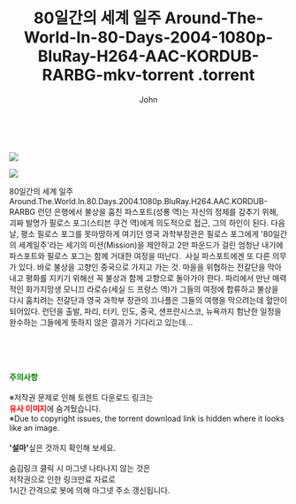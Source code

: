 ﻿---
layout: post
title:  "                   80일간의 세계 일주 Around-The-World-In-80-Days-2004-1080p-BluRay-H264-AAC-KORDUB-RARBG-mkv-torrent                .torrent"
author: John
categories: [ 영화 ]
tags: [  ]
image: https://torrentrj57.com/uploadfile/full/b3921ea10b1e8ebbc6383b5346e4370aa76f43d3.jpg"/></p><p><img src="https://torrentrj57.com/uploadfile/full/90460428ec5b00ea0258c2e1dbde0bfadea02715.jpg 
description: "                   80일간의 세계 일주 Around-The-World-In-80-Days-2004-1080p-BluRay-H264-AAC-KORDUB-RARBG-mkv-torrent                 torrent 정보 공유"
toc: true
toc_sticky: true
---

<br>
<p><img src="https://torrentrj57.com/uploadfile/full/b3921ea10b1e8ebbc6383b5346e4370aa76f43d3.jpg"/></p><p><img src="https://torrentrj57.com/uploadfile/full/90460428ec5b00ea0258c2e1dbde0bfadea02715.jpg"/></p>
 80일간의 세계 일주 Around.The.World.In.80.Days.2004.1080p.BluRay.H264.AAC.KORDUB-RARBG 런던 은행에서 불상을 훔친 파스포트(성룡 역)는 자신의 정체를 감추기 위해, 괴짜 발명가 필로스 포그(스티븐 쿠건 역)에게 의도적으로 접근, 그의 하인이 된다. 다음 날, 평소 필로스 포그를 못마땅하게 여기던 영국 과학부장관은 필로스 포그에게 '80일간의 세계일주'라는 세기의 미션(Mission)을 제안하고 2만 파운드가 걸린 엄청난 내기에 파스포트와 필로스 포그는 함께 거대한 여정을 떠난다.  사실 파스포트에겐 또 다른 의무가 있다. 바로 불상을 고향인 중국으로 가지고 가는 것. 마을을 위협하는 전갈단을 막아내고 평화를 지키기 위해선 꼭 불상과 함께 고향으로 돌아가야 한다. 파리에서 만난 매력적인 화가지망생 모니끄 라로슈(세실 드 프랑스 역)가 그들의 여정에 합류하고 불상을 다시 훔치려는 전갈단과 영국 과학부 장관의 끄나플은 그들의 여행을 막으려는데 혈안이 되어있다. 런던을 출발, 파리, 터키, 인도, 중국, 샌프란시스코, 뉴욕까지 험난한 일정을 완수하는 그들에게 뜻하지 않은 결과가 기다리고 있는데... 
    
<br><br><br>
<p data-ke-size="size16"><b><span style="color: green;">주의사항</span></b><br /><br />※저작권 문제로 인해 토렌트 다운로드 링크는<br /><b><span style="color: red;">유사 이미지</span></b>에 숨겨뒀습니다.<br />※Due to copyright issues, the torrent download link is hidden where it looks like an image.<br /><br /><b>'설마'</b>싶은 것까지 확인해 보세요.<br /><br />숨김링크 클릭 시 마그넷 나타나지 않는 것은<br />저작권으로 인한 링크만료 자료로<br />1시간 간격으로 봇에 의해 마그넷 주소 갱신됩니다.</p>
